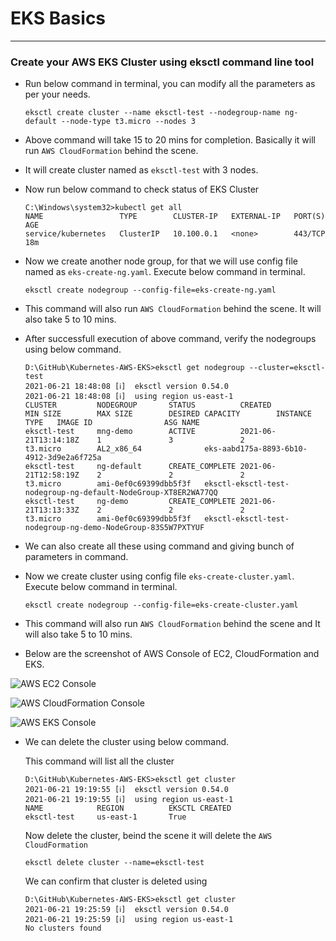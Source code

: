 # EKS Basics
----

### Create your AWS EKS Cluster using eksctl command line tool

- Run below command in terminal, you can modify all the parameters as per your needs.

    ```
    eksctl create cluster --name eksctl-test --nodegroup-name ng-default --node-type t3.micro --nodes 3
    ```

- Above command will take 15 to 20 mins for completion. Basically it will run `AWS CloudFormation` behind the scene.

- It will create cluster named as `eksctl-test` with 3 nodes.

- Now run below command to check status of EKS Cluster

    ```
    C:\Windows\system32>kubectl get all
    NAME                 TYPE        CLUSTER-IP   EXTERNAL-IP   PORT(S)   AGE
    service/kubernetes   ClusterIP   10.100.0.1   <none>        443/TCP   18m
    ```

- Now we create another node group, for that we will use config file named as `eks-create-ng.yaml`. Execute below command in terminal.

    ```
    eksctl create nodegroup --config-file=eks-create-ng.yaml
    ```

- This command will also run `AWS CloudFormation` behind the scene. It will also take 5 to 10 mins.
- After successfull execution of above command, verify the nodegroups using below command.

    ```
    D:\GitHub\Kubernetes-AWS-EKS>eksctl get nodegroup --cluster=eksctl-test
    2021-06-21 18:48:08 [ℹ]  eksctl version 0.54.0
    2021-06-21 18:48:08 [ℹ]  using region us-east-1
    CLUSTER         NODEGROUP       STATUS          CREATED                 MIN SIZE        MAX SIZE        DESIRED CAPACITY        INSTANCE TYPE   IMAGE ID                ASG NAME
    eksctl-test     mng-demo        ACTIVE          2021-06-21T13:14:18Z    1               3               2                       t3.micro        AL2_x86_64              eks-aabd175a-8893-6b10-4912-3d9e2a6f725a
    eksctl-test     ng-default      CREATE_COMPLETE 2021-06-21T12:58:19Z    2               2               2                       t3.micro        ami-0ef0c69399dbb5f3f   eksctl-eksctl-test-nodegroup-ng-default-NodeGroup-XT8ER2WA77QQ
    eksctl-test     ng-demo         CREATE_COMPLETE 2021-06-21T13:13:33Z    2               2               2                       t3.micro        ami-0ef0c69399dbb5f3f   eksctl-eksctl-test-nodegroup-ng-demo-NodeGroup-83S5W7PXTYUF
    ```

- We can also create all these using command and giving bunch of parameters in command.

- Now we create cluster using config file `eks-create-cluster.yaml`. Execute below command in terminal.

    ```
    eksctl create nodegroup --config-file=eks-create-cluster.yaml
    ```

- This command will also run `AWS CloudFormation` behind the scene and It will also take 5 to 10 mins.


- Below are the screenshot of AWS Console of EC2, CloudFormation and EKS.

![AWS EC2 Console](https://github.com/imdhruv99/Kubernetes-AWS-EKS/blob/main/02%20EKS%20Basics/Images/ec2_eks_test_.png)




![AWS CloudFormation Console](https://github.com/imdhruv99/Kubernetes-AWS-EKS/blob/main/02%20EKS%20Basics/Images/cf_eks_test.png)

![AWS EKS Console](https://github.com/imdhruv99/Kubernetes-AWS-EKS/blob/main/02%20EKS%20Basics/Images/eks_eks_test.png)

- We can delete the cluster using below command.

    This command will list all the cluster
    ```
    D:\GitHub\Kubernetes-AWS-EKS>eksctl get cluster
    2021-06-21 19:19:55 [ℹ]  eksctl version 0.54.0
    2021-06-21 19:19:55 [ℹ]  using region us-east-1
    NAME            REGION          EKSCTL CREATED
    eksctl-test     us-east-1       True
    ```

    Now delete the cluster, beind the scene it will delete the `AWS CloudFormation`
    ```
    eksctl delete cluster --name=eksctl-test 
    ```

    We can confirm that cluster is deleted using 
    ```
    D:\GitHub\Kubernetes-AWS-EKS>eksctl get cluster
    2021-06-21 19:25:59 [ℹ]  eksctl version 0.54.0
    2021-06-21 19:25:59 [ℹ]  using region us-east-1
    No clusters found
    ``` 

